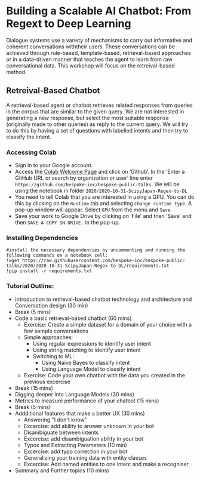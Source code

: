 # Building a Scalable AI Chatbot: From Regext to Deep Learning

Dialogue systems use a variety of mechanisms to carry out informative and coherent conversations withtheir users.   These conversations can be achieved through rule-based,  template-based, retrieval-based approaches or in a data-driven manner that teaches the agent to learn from raw conversational data. This workshop will focus on the retreival-based method. 

## Retreival-Based Chatbot
A retrieval-based agent or chatbot retrieves related responses from queries in the corpus that are similar to the given query.  We are not interested in generating a new response, but select the most suitable response (originally made to other queries) as reply to the current query. We will try to do this by having a set of questions with labelled intents and then try to classify the intent.

### Accessing Colab

- Sign in to your Google account.
- Access the [Colab Welcome Page](https://colab.research.google.com/notebooks/welcome.ipynb#recent=true) and click on ‘Github’. In the ‘Enter a GitHub URL or search by organization or user’ line enter `https://github.com/bespoke-inc/bespoke-public-talks`. We will be using the notebook in folder `2020/2020-10-31-ScipyJapan-Regex-to-DL`
- You need to tell Colab that you are interested in using a GPU. You can do this by clicking on the `Runtime` tab and selecting `Change runtime type`. A pop-up window will appear. Select `GPU` from the menu and `Save`.
- Save your work to Google Drive by clicking on ‘File’ and then ‘Save’ and then `SAVE A COPY IN DRIVE.` in the pop-up.

### Installing Dependencies
```
#install the necessary dependencies by uncommenting and running the following commands on a notebook cell:
!wget https://raw.githubusercontent.com/bespoke-inc/bespoke-public-talks/2020/2020-10-31-ScipyJapan-Regex-to-DL/requirements.txt
!pip install -r requirements.txt
```

### Tutorial Outline:
- Introduction to retrieval-based chatbot technology and architecture and Conversation design (30 min)
- Break (5 mins)
- Code a basic retrieval-based chatbot (60 mins)
    - Exercise: Create a simple dataset for a domain of your choice with a few sample conversations
    - Simple approaches:
        - Using regular expressions to identify user intent
        - Using string matching to identify user intent
        - Switching to ML:
            - Using Naive Bayes to classify intent
            - Using Language Model to classify intent
    - Exercise: Code your own chatbot with the data you created in the previous excercise
- Break (15 mins)
- Digging deeper into Language Models (30 mins)
- Metrics to measure performance of your chatbot (15 mins)
- Break (5 mins)
- Addditional features that make a better UX (30 mins)
    - Answering "I don't know"
    - Excercise: add ability to answer unknown in your bot
    - Disambiguate between intents
    - Excercise: add disambiguation ability in your bot
    - Typos and Extracting Parameters (10 min)
    - Excercise: add typo correction in your bot
    - Generalizing your training data with entity classes
    - Excercise: Add named entities to one intent and make a recognizer
- Summary and Further topics (10 mins)
